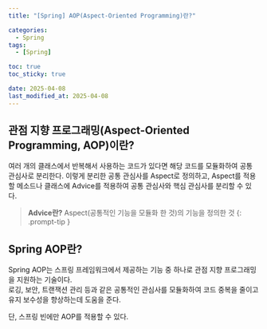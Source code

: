 ```yaml
---
title: "[Spring] AOP(Aspect-Oriented Programming)란?"

categories:
  - Spring
tags:
  - [Spring]

toc: true
toc_sticky: true

date: 2025-04-08
last_modified_at: 2025-04-08
---
```


## 관점 지향 프로그래밍(Aspect-Oriented Programming, AOP)이란?
여러 개의 클래스에서 반복해서 사용하는 코드가 있다면 해당 코드를 모듈화하여 공통 관심사로 분리한다.
이렇게 분리한 공통 관심사를 Aspect로 정의하고, Aspect를 적용할 메소드나 클래스에 Advice를 적용하여 공통 관심사와 핵심 관심사를 분리할 수 있다.

> **Advice란?** Aspect(공통적인 기능을 모듈화 한 것)의 기능을 정의한 것
{: .prompt-tip }  

## Spring AOP란?
Spring AOP는 스프링 프레임워크에서 제공하는 기능 중 하나로 관점 지향 프로그래밍을 지원하는 기술이다.  
로깅, 보안, 트랜잭션 관리 등과 같은 공통적인 관심사를 모듈화하여 코드 중복을 줄이고 유지 보수성을 향상하는데 도움을 준다.  

단, 스프링 빈에만 AOP를 적용할 수 있다.

